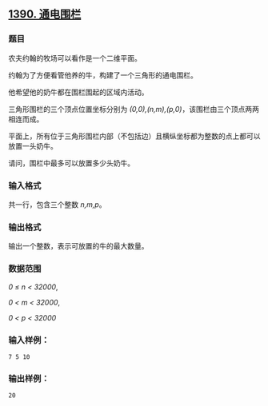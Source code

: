 ## [1390. 通电围栏](https://www.acwing.com/problem/content/1392/)

### 题目

农夫约翰的牧场可以看作是一个二维平面。

约翰为了方便看管他养的牛，构建了一个三角形的通电围栏。

他希望他的奶牛都在围栏围起的区域内活动。

三角形围栏的三个顶点位置坐标分别为 *(0,0),(n,m),(p,0)*，该围栏由三个顶点两两相连而成。

平面上，所有位于三角形围栏内部（不包括边）且横纵坐标都为整数的点上都可以放置一头奶牛。

请问，围栏中最多可以放置多少头奶牛。

### 输入格式

共一行，包含三个整数 *n,m,p*。

### 输出格式

输出一个整数，表示可放置的牛的最大数量。

### 数据范围

*0 ≤ n < 32000*,

*0 < m < 32000*,

*0 < p < 32000*

### 输入样例：

```
7 5 10
```

### 输出样例：

```
20
```

